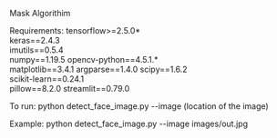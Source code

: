 Mask Algorithim 

Requirements: 
tensorflow>=2.5.0*  
keras==2.4.3  
imutils==0.5.4  
numpy==1.19.5 
opencv-python==4.5.1.*  
matplotlib==3.4.1 
argparse==1.4.0 
scipy==1.6.2  
scikit-learn==0.24.1  
pillow==8.2.0 
streamlit==0.79.0 

To run:
python detect_face_image.py --image (location of the image)

Example:
python detect_face_image.py --image images/out.jpg
